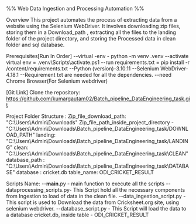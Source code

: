 %% Web Data Ingestion and Processing Automation %%

Overview
This project automates the process of extracting data from a website using the Selenium WebDriver. It involves downloading zip files, storing them in a Download_path , extracting all the files to the landing folder of the project directory, and storing the Processed data in clean folder and sql database.

Prerequisites[Run In Order]
--virtual -env - python -m venv .venv
--activate virtual env = .venv\Scripts\activate.ps1
--run requirements.txt = pip install -r /content/requirements.txt
--Python (version)-3.10.11
--Selenium WebDriver-4.18.1
--Requirement txt are needed for all the dependencies.
--need Chrome Browser(For Selenium webdriver)

[Git Link]
Clone the repository: https://github.com/kumargautam02/Batch_pipeline_DataEngineering_task.git


Project Folder Structure : 
Zip_file_download_path: "C:\Users\Admin\Downloads"
Zip_file_path_inside_project_directory - "C:\Users\Admin\Downloads\Batch_pipeline_DataEngineering_task/DOWNLOAD_PATH"
landing: "C:\Users\Admin\Downloads\Batch_pipeline_DataEngineering_task/LANDING"
clean: "C:\Users\Admin\Downloads\Batch_pipeline_DataEngineering_task\CLEAN"
database_path : "C:\Users\Admin\Downloads\Batch_pipeline_DataEngineering_task\DATABASE"
database : cricket.db
table_name: ODI_CRICKET_RESULT


Scripts Name:
--__main__.py - main function to execute all the scripts
--dataprocessing_scripts.py- This Script hold all the necessary components from Ingestion to load of data in the clean file.
--data_ingestion_script.py - This script is used to Download the data from Cricksheet.org site, using selenium webdriver. 
--database_script.py - This Script will load the data to a database cricket.db, inside table - ODI_CRICKET_RESULT